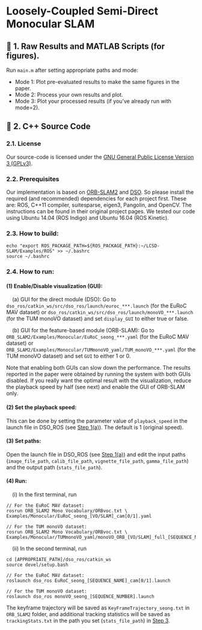 #  **Loosely-Coupled Semi-Direct Monocular SLAM**

## :large_blue_diamond: 1. Raw Results and MATLAB Scripts (for figures).
Run `main.m` after setting appropriate paths and mode:
- Mode 1: Plot pre-evaluated results to make the same figures in the paper.
- Mode 2: Process your own results and plot.
- Mode 3: Plot your processed results (if you've already run with mode=2).

## :large_blue_diamond: 2. C++ Source Code
### 2.1. License
Our source-code is licensed under the [GNU General Public License Version 3 (GPLv3)](https://github.com/sunghoon031/LSV-SLAM/blob/master/LICENSE).

### 2.2. Prerequisites
Our implementation is based on [ORB-SLAM2](https://github.com/raulmur/ORB_SLAM2) and [DSO](https://github.com/JakobEngel/dso).
So please install the required (and recommended) dependencies for each project first.
These are: ROS, C++11 compiler, suitesparse, eigen3, Pangolin, and OpenCV. 
The instructions can be found in their original project pages.
We tested our code using Ubuntu 14.04 (ROS Indigo) and Ubuntu 16.04 (ROS Kinetic).

### 2.3. How to build:

````
echo "export ROS_PACKAGE_PATH=${ROS_PACKAGE_PATH}:~/LCSD-SLAM/Examples/ROS" >> ~/.bashrc
source ~/.bashrc
````

### 2.4. How to run: 

#### (1) Enable/Disable visualization (GUI):
&nbsp;&nbsp;&nbsp;&nbsp;(a) GUI for the direct module (DSO): Go to `dso_ros/catkin_ws/src/dso_ros/launch/euroc_***.launch` (for the EuRoC MAV dataset) or `dso_ros/catkin_ws/src/dso_ros/launch/monoVO_***.launch` (for the TUM monoVO dataset) and set `display_GUI` to either true or false.

&nbsp;&nbsp;&nbsp;&nbsp;(b) GUI for the feature-based module (ORB-SLAM): Go to `ORB_SLAM2/Examples/Monocular/EuRoC_seong_***.yaml` (for the EuRoC MAV dataset) or `ORB_SLAM2/Examples/Monocular/TUMmonoVO_yaml/TUM_monoVO_***.yaml` (for the TUM monoVO dataset) and set `GUI` to either 1 or 0.

Note that enabling both GUIs can slow down the performance. The results reported in the paper were obtained by running the system with both GUIs disabled. If you really want the optimal result with the visualization, reduce the playback speed by half (see next) and enable the GUI of ORB-SLAM only. 

#### (2) Set the playback speed:
This can be done by setting the parameter value of `playback_speed` in the launch file in DSO_ROS (see [Step 1(a)](https://github.com/sunghoon031/LCSD-SLAM/blob/master/README.md#1-enabledisable-visualization-gui)). The default is 1 (original speed).

#### (3) Set paths:
Open the launch file in DSO_ROS (see [Step 1(a)](https://github.com/sunghoon031/LCSD-SLAM/blob/master/README.md#1-enabledisable-visualization-gui)) and edit the input paths (`image_file_path`, `calib_file_path`, `vignette_file_path`, `gamma_file_path`) and the output path (`stats_file_path`).

#### (4) Run:
&nbsp;&nbsp;&nbsp;&nbsp;(i) In the first terminal, run
````
// For the EuRoC MAV dataset:
rosrun ORB_SLAM2 Mono Vocabulary/ORBvoc.txt \
Examples/Monocular/EuRoC_seong_[VO/SLAM]_cam[0/1].yaml 

// For the TUM monoVO dataset:
rosrun ORB_SLAM2 Mono Vocabulary/ORBvoc.txt \
Examples/Monocular/TUMmonoVO_yaml/monoVO_ORB_[VO/SLAM]_full_[SEQUENCE_NUMBER].yaml 
````
&nbsp;&nbsp;&nbsp;&nbsp;(ii) In the second terminal, run
````
cd [APPROPRIATE_PATH]/dso_ros/catkin_ws
source devel/setup.bash

// For the EuRoC MAV dataset:
roslaunch dso_ros EuRoC_seong_[SEQUENCE_NAME]_cam[0/1].launch

// For the TUM monoVO dataset:
roslaunch dso_ros monoVO_seong_[SEQUENCE_NUMBER].launch
````
The keyframe trajectory will be saved as `KeyFrameTrajectory_seong.txt` in `ORB_SLAM2` folder, and additional tracking statistics will be saved as `trackingStats.txt` in the path you set (`stats_file_path`) in [Step 3](https://github.com/sunghoon031/LCSD-SLAM/blob/master/README.md#3-set-paths).
